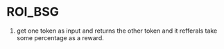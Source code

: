 # ROI_BSG

1. get one token as input and returns the other token and it refferals take some percentage as a reward.
